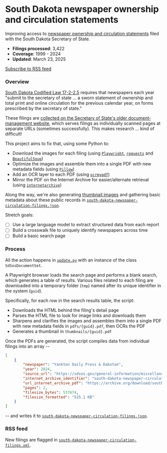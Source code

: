 # South Dakota newspaper ownership and circulation statements

Improving access to [newspaper ownership and circulation statements](https://sdsos.gov/general-information/miscellaneous-forms/newspaper-ownership-circulation-statment.aspx) filed with the South Dakota Secretary of State.
- **Filings processed**: 3,422
- **Coverage**: 1999 - 2024
- **Updated**: March 23, 2025

[Subscribe to RSS feed](https://raw.githubusercontent.com/cjwinchester/south-dakota-newspaper-circulation/refs/heads/main/south-dakota-newspaper-circulation-filings.xml)

### Overview
[South Dakota Codified Law 17-2-2.5](https://sdlegislature.gov/Statutes/17-2-2.5) requires that newspapers each year "submit to the secretary of state ... a sworn statement of ownership and total print and online circulation for the previous calendar year, on forms prescribed by the secretary of state."

These filings are [collected on the Secretary of State's older document-management website](https://sdsos.gov/general-information/miscellaneous-forms/search), which serves filings as individually scanned pages at separate URLs (sometimes successfully). This makes research ... kind of difficult!

This project aims to fix that, using some Python to:
- Download the images for each filing (using [`Playwright`](https://playwright.dev/python/), [`requests`](https://requests.readthedocs.io/en/latest/) and [`BeautifulSoup`](https://www.crummy.com/software/BeautifulSoup/bs4/doc/))
- Optimize the images and assemble them into a single PDF with new metadata fields (using [`Pillow`](https://pillow.readthedocs.io/en/stable/index.html))
- Add an OCR layer to each PDF (using [`ocrmypdf`](https://ocrmypdf.readthedocs.io/en/latest/index.html))
- Mirror the PDF on the Internet Archive for easier/alternate retrieval (using [`internetarchive`](https://archive.org/developers/internetarchive/))

Along the way, we're also generating [thumbnail images](thumbnails) and gathering basic metadata about these public records in [`south-dakota-newspaper-circulation-filings.json`](south-dakota-newspaper-circulation-filings.json).

Stretch goals:
- [ ] Use a large language model to extract structured data from each report
- [ ] Build a crosswalk file to uniquely identify newspapers across time
- [ ] Build a basic search page

### Process
All the action happens in [`update.py`](update.py) with an instance of the class `SdSosDocumentSet`.

A Playwright browser loads the search page and performs a blank search, which generates a table of results. Various files related to each filing are downloaded into a temporary folder (`tmp`) named after its unique identifier in the system (`guid`).

Specifically, for each row in the search results table, the script:
- Downloads the HTML behind the filing's detail page
- Parses the HTML file to look for image links and downloads them
- Sharpens and clarifies the images and assembles them into a single PDF with new metadata fields in `pdfs/{guid}.pdf`, then OCRs the PDF
- Generates a thumbnail in `thumbnails/{guid}.pdf`

Once the PDFs are generated, the script compiles data from individual filings into an array --

```json
[
    {
        "newspaper": "Yankton Daily Press & Dakotan",
        "year": 2024,
        "source_url": "https://sdsos.gov/general-information/miscellaneous-forms/search/Document.aspx?CabId=523E2A2A&DocGuid=20241205-0033-3100-5491-06c206dea21e", "guid": "20241205-0033-3100-5491-06c206dea21e", 
        "internet_archive_identifier": "south-dakota-newspaper-circulation-20241205-0033-3100-5491-06c206dea21e", 
        "url_internet_archive_pdf": "https://archive.org/download/south-dakota-newspaper-circulation-20241205-0033-3100-5491-06c206dea21e/20241205-0033-3100-5491-06c206dea21e.pdf",
        "pages": 2, 
        "filesize_bytes": 537674,
        "filesize_formatted": "525.1 KB"
    }
]
```

-- and writes it to [`south-dakota-newspaper-circulation-filings.json`](south-dakota-newspaper-circulation-filings.json).

### RSS feed
New filings are flagged in [`south-dakota-newspaper-circulation-filings.xml`](south-dakota-newspaper-circulation-filings.xml).